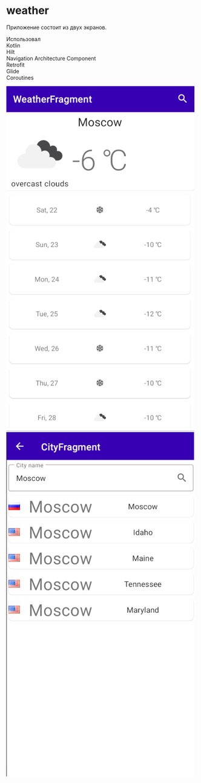# weather
Приложение состоит из двух экранов.

Использовал  
Kotlin  
Hilt  
Navigation Architecture Component  
Retrofit  
Glide  
Coroutines  

![alt text](images/home.png)
![alt text](images/search.png)
